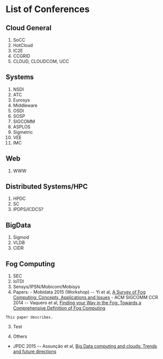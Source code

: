 # List of Conferences

Cloud General
------
  1. SoCC
  2. HotCloud
  3. IC2E
  4. CCGRID
  5. CLOUD, CLOUDCOM, UCC
    
Systems
------
  1. NSDI
  2. ATC
  3. Eurosys
  4. Middleware
  5. OSDI
  6. SOSP
  7. SIGCOMM
  8. ASPLOS
  9. Sigmetric
  10. VEE
  11. IMC
   
Web
------
  1. WWW
  
Distributed Systems/HPC
------
  1. HPDC
  2. SC
  3. IPDPS/ICDCS?
  
BigData
------

  1. Sigmod
  2. VLDB
  3. CIDR

Fog Computing
------
  1. SEC
  2. IoTDI
  3. Sensys/IPSN/Mobicom/Mobisys
  99. Papers:
    - Mobidata 2015 (Workshop) -- Yi et al, [A Survey of Fog Computing: Concepts, Applications and Issues](http://dl.acm.org/citation.cfm?id=2757397)
    - ACM SIGCOMM CCR 2014 -- Vaquero et al, [Finding your Way in the Fog: Towards a Comprehensive Definition of Fog Computing](http://dl.acm.org/citation.cfm?id=2677052)

    This paper describes.

3. Test


 
 
99. Others
  - JPDC 2015 -- Assunção  et al, [Big Data computing and clouds: Trends and future directions](http://www.sciencedirect.com/science/article/pii/S0743731514001452)
 
